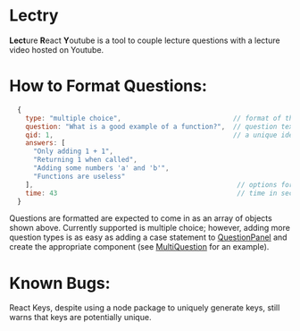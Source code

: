 # Lectry
**Lect**ure **R**eact **Y**outube is a tool to couple lecture questions with a lecture video hosted on Youtube.

# How to Format Questions:

```javascript
  {
    type: "multiple choice",                            // format of the question
    question: "What is a good example of a function?",  // question text
    qid: 1,                                             // a unique identifier for the question
    answers: [
      "Only adding 1 + 1",
      "Returning 1 when called", 
      "Adding some numbers 'a' and 'b'", 
      "Functions are useless"
    ],                                                   // options for a particular question
    time: 43                                             // time in seconds that the quesiton will appear
  }
```
Questions are formatted are expected to come in as an array of objects shown above. Currently supported is multiple choice; however, adding more question types is as easy as adding a case statement to [QuestionPanel](https://github.com/lamdaV/lectry/blob/master/src/components/QuestionPanel.jsx) and create the appropriate component (see [MultiQuestion](https://github.com/lamdaV/lectry/blob/master/src/components/MultiQuestion.jsx) for an example). 

# Known Bugs:
React Keys, despite using a node package to uniquely generate keys, still warns that keys are potentially unique.
